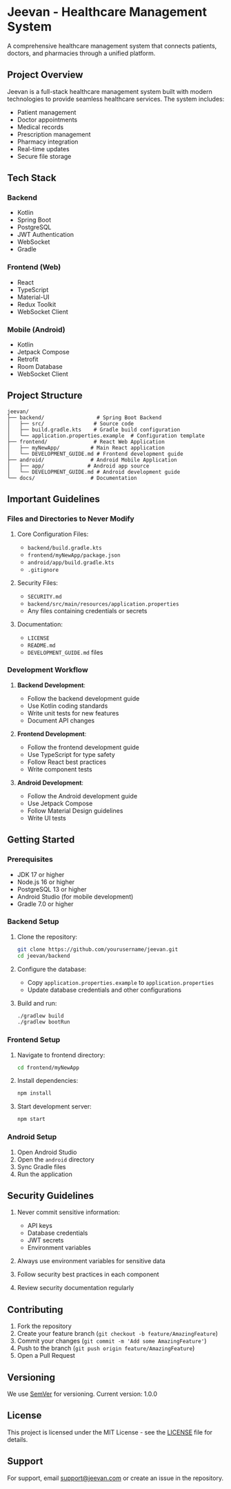 # Jeevan - Healthcare Management System

A comprehensive healthcare management system that connects patients, doctors, and pharmacies through a unified platform.

## Project Overview

Jeevan is a full-stack healthcare management system built with modern technologies to provide seamless healthcare services. The system includes:

- Patient management
- Doctor appointments
- Medical records
- Prescription management
- Pharmacy integration
- Real-time updates
- Secure file storage

## Tech Stack

### Backend
- Kotlin
- Spring Boot
- PostgreSQL
- JWT Authentication
- WebSocket
- Gradle

### Frontend (Web)
- React
- TypeScript
- Material-UI
- Redux Toolkit
- WebSocket Client

### Mobile (Android)
- Kotlin
- Jetpack Compose
- Retrofit
- Room Database
- WebSocket Client

## Project Structure

```
jeevan/
├── backend/                 # Spring Boot Backend
│   ├── src/                # Source code
│   ├── build.gradle.kts    # Gradle build configuration
│   └── application.properties.example  # Configuration template
├── frontend/               # React Web Application
│   ├── myNewApp/          # Main React application
│   └── DEVELOPMENT_GUIDE.md # Frontend development guide
├── android/               # Android Mobile Application
│   ├── app/              # Android app source
│   └── DEVELOPMENT_GUIDE.md # Android development guide
└── docs/                  # Documentation
```

## Important Guidelines

### Files and Directories to Never Modify
1. Core Configuration Files:
   - `backend/build.gradle.kts`
   - `frontend/myNewApp/package.json`
   - `android/app/build.gradle.kts`
   - `.gitignore`

2. Security Files:
   - `SECURITY.md`
   - `backend/src/main/resources/application.properties`
   - Any files containing credentials or secrets

3. Documentation:
   - `LICENSE`
   - `README.md`
   - `DEVELOPMENT_GUIDE.md` files

### Development Workflow

1. **Backend Development**:
   - Follow the backend development guide
   - Use Kotlin coding standards
   - Write unit tests for new features
   - Document API changes

2. **Frontend Development**:
   - Follow the frontend development guide
   - Use TypeScript for type safety
   - Follow React best practices
   - Write component tests

3. **Android Development**:
   - Follow the Android development guide
   - Use Jetpack Compose
   - Follow Material Design guidelines
   - Write UI tests

## Getting Started

### Prerequisites

- JDK 17 or higher
- Node.js 16 or higher
- PostgreSQL 13 or higher
- Android Studio (for mobile development)
- Gradle 7.0 or higher

### Backend Setup

1. Clone the repository:
   ```bash
   git clone https://github.com/yourusername/jeevan.git
   cd jeevan/backend
   ```

2. Configure the database:
   - Copy `application.properties.example` to `application.properties`
   - Update database credentials and other configurations

3. Build and run:
   ```bash
   ./gradlew build
   ./gradlew bootRun
   ```

### Frontend Setup

1. Navigate to frontend directory:
   ```bash
   cd frontend/myNewApp
   ```

2. Install dependencies:
   ```bash
   npm install
   ```

3. Start development server:
   ```bash
   npm start
   ```

### Android Setup

1. Open Android Studio
2. Open the `android` directory
3. Sync Gradle files
4. Run the application

## Security Guidelines

1. Never commit sensitive information:
   - API keys
   - Database credentials
   - JWT secrets
   - Environment variables

2. Always use environment variables for sensitive data
3. Follow security best practices in each component
4. Review security documentation regularly

## Contributing

1. Fork the repository
2. Create your feature branch (`git checkout -b feature/AmazingFeature`)
3. Commit your changes (`git commit -m 'Add some AmazingFeature'`)
4. Push to the branch (`git push origin feature/AmazingFeature`)
5. Open a Pull Request

## Versioning

We use [SemVer](http://semver.org/) for versioning. Current version: 1.0.0

## License

This project is licensed under the MIT License - see the [LICENSE](LICENSE) file for details.

## Support

For support, email support@jeevan.com or create an issue in the repository.

